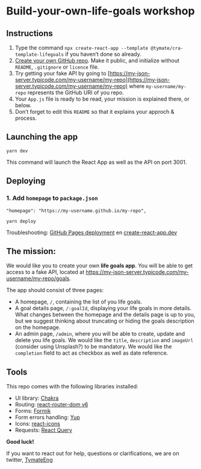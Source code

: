 # Build-your-own-life-goals workshop

## Instructions

1. Type the command `npx create-react-app --template @tymate/cra-template-lifegoals` if you haven’t done so already.
2. [Create your own GitHub repo](https://github.com/new). Make it public, and initialize without `README`, `.gitignore` or `licence` file.
3. Try getting your fake API by going to [https://my-json-server.typicode.com/my-username/my-repo](https://my-json-server.typicode.com/my-username/my-repo) where `my-username/my-repo` represents the GitHub URI of you repo.
4. Your `App.js` file is ready to be read, your mission is explained there, or below.
5. Don’t forget to edit this `README` so that it explains your approch & process.

## Launching the app

```
yarn dev
```

This command will launch the React App as well as the API on port 3001.

## Deploying

### 1. Add `homepage` to `package.json`

```
"homepage": "https://my-username.github.io/my-repo",
```

```
yarn deploy
```

Troubleshooting: [GitHub Pages deployment](https://create-react-app.dev/docs/deployment/#github-pages) en [create-react-app.dev](create-react-app.dev)

## The mission:

We would like you to create your own **life goals app**. You will be able to get access to a fake API, located at https://my-json-server.typicode.com/my-username/my-repo/goals.

The app should consist of three pages:

- A homepage, `/`, containing the list of you life goals.
- A goal details page, `/:goalId`, displaying your life goals in more details. What changes between the homepage and the details page is up to you, but we suggest thinking about truncating or hiding the goals description on the homepage.
- An admin page, `/admin`, where you will be able to create, update and delete you life goals. We would like the `title`, `description` and `imageUrl` (consider using Unsplash?) to be mandatory. We would like the `completion` field to act as checkbox as well as date reference.

## Tools

This repo comes with the following libraries installed:

- UI library: [Chakra](https://chakra-ui.com/)
- Routing: [react-router-dom v6](https://reacttraining.com/blog/react-router-v6-pre/)
- Forms: [Formik](https://formik.org/docs/overview)
- Form errors handling: [Yup](https://github.com/jquense/yup#api)
- Icons: [react-icons](https://react-icons.github.io/react-icons/)
- Requests: [React Query](https://react-query.tanstack.com/)

**Good luck!**

If you want to react out for help, questions or clarifications, we are on twitter, [TymateEng](https://twitter.com/TymateEng)
